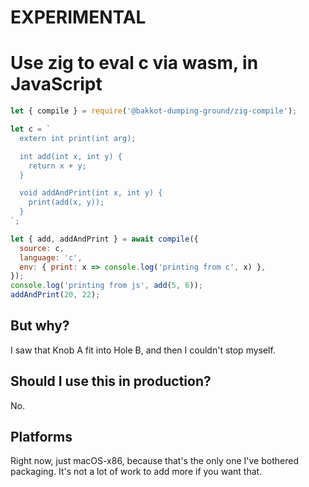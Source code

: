 # EXPERIMENTAL
# Use zig to eval c via wasm, in JavaScript

```js
let { compile } = require('@bakkot-dumping-ground/zig-compile');

let c = `
  extern int print(int arg);

  int add(int x, int y) {
    return x + y;
  }

  void addAndPrint(int x, int y) {
    print(add(x, y));
  }
`;

let { add, addAndPrint } = await compile({
  source: c,
  language: 'c',
  env: { print: x => console.log('printing from c', x) },
});
console.log('printing from js', add(5, 6));
addAndPrint(20, 22);
```

## But why?

I saw that Knob A fit into Hole B, and then I couldn't stop myself.

## Should I use this in production?

No.

## Platforms

Right now, just macOS-x86, because that's the only one I've bothered packaging. It's not a lot of work to add more if you want that.
